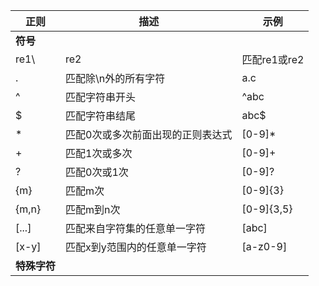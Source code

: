 正则       | 描述                | 示例
-------- | ----------------- | ----------
**符号**   |                   |            |
re1\     | re2               | 匹配re1或re2  | abc\ | 123
.        | 匹配除\n外的所有字符       | a.c
^        | 匹配字符串开头           | ^abc
$        | 匹配字符串结尾           | abc$
*        | 匹配0次或多次前面出现的正则表达式 | [0-9]*
+        | 匹配1次或多次           | [0-9]+
?        | 匹配0次或1次           | [0-9]?
{m}      | 匹配m次              | [0-9]{3}
{m,n}    | 匹配m到n次            | [0-9]{3,5}
[...]    | 匹配来自字符集的任意单一字符    | [abc]
[x-y]    | 匹配x到y范围内的任意单一字符   | [a-z0-9]
**特殊字符** |
